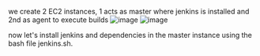 we create 2 EC2 instances, 1 acts as master where jenkins is installed and 2nd as agent to execute builds
![image](https://github.com/user-attachments/assets/e51bb9d8-dc77-4c9b-8400-fc6f92e80e71)
![image](https://github.com/user-attachments/assets/0550940e-1487-4fe9-b75d-a2d65399ef58)

now let's install jenkins and dependencies in the master instance using the bash file jenkins.sh.

